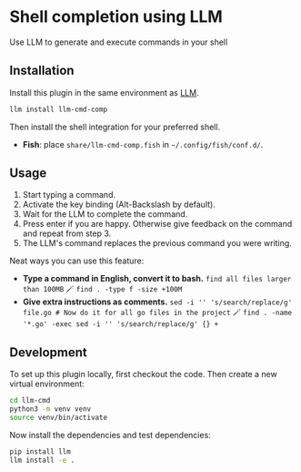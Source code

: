 # Shell completion using LLM

Use LLM to generate and execute commands in your shell

## Installation

Install this plugin in the same environment as [LLM](https://llm.datasette.io/).
```bash
llm install llm-cmd-comp
```
Then install the shell integration for your preferred shell.

- **Fish**: place `share/llm-cmd-comp.fish` in `~/.config/fish/conf.d/`.

## Usage

1. Start typing a command.
2. Activate the key binding (Alt-Backslash by default).
3. Wait for the LLM to complete the command.
4. Press enter if you are happy. Otherwise give feedback on the command and repeat from step 3.
5. The LLM's command replaces the previous command you were writing.

Neat ways you can use this feature:

- **Type a command in English, convert it to bash.**
  `find all files larger than 100MB`
  🪄 `find . -type f -size +100M`
- **Give extra instructions as comments.**
  `sed -i '' 's/search/replace/g' file.go # Now do it for all go files in the project`
  🪄 `find . -name '*.go' -exec sed -i '' 's/search/replace/g' {} +`

## Development

To set up this plugin locally, first checkout the code. Then create a new virtual environment:

```bash
cd llm-cmd
python3 -m venv venv
source venv/bin/activate
```

Now install the dependencies and test dependencies:

```bash
pip install llm
llm install -e .
```